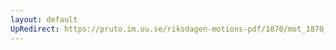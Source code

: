 ```yaml
---
layout: default
UpRedirect: https://pruto.im.uu.se/riksdagen-motions-pdf/1870/mot_1870__ak__171/mot_1870__ak__171-004.pdf
---
```

